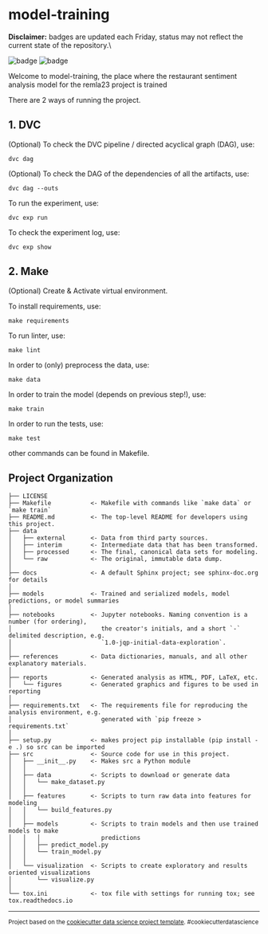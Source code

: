 model-training
==============================

**Disclaimer:** badges are updated each Friday, status may not reflect the current state of the repository.\

![badge](https://img.shields.io/endpoint?url=https://gist.githubusercontent.com/LucaCras/7c841f9e8e8c5e2fbe202b7a9758d798/raw/7645f71b88cac167fd7327d0c9454a2357de5819/codecov.json) ![badge](https://img.shields.io/endpoint?url=https://gist.githubusercontent.com/LucaCras/7c841f9e8e8c5e2fbe202b7a9758d798/raw/baa5c69fcd3cd65a0fe57113d58d3c9b759fc5f5/test-results.json)

Welcome to model-training, the place where the restaurant sentiment analysis model for the remla23 project is trained

There are 2 ways of running the project.

## 1. DVC

(Optional) To check the DVC pipeline / directed acyclical graph (DAG), use:

```shell
dvc dag
```

(Optional) To check the DAG of the dependencies of all the artifacts, use:

```shell
dvc dag --outs
```

To run the experiment, use:

```shell
dvc exp run
```

To check the experiment log, use:

```shell
dvc exp show
```
## 2. Make

(Optional) Create & Activate virtual environment.

To install requirements, use:
```make
make requirements
```

To run linter, use:
```make
make lint
```

In order to (only) preprocess the data, use:
```make
make data
```

In order to train the model (depends on previous step!), use:
```make
make train
```

In order to run the tests, use:
```make
make test
```

other commands can be found in Makefile.

Project Organization
------------

    ├── LICENSE
    ├── Makefile           <- Makefile with commands like `make data` or `make train`
    ├── README.md          <- The top-level README for developers using this project.
    ├── data
    │   ├── external       <- Data from third party sources.
    │   ├── interim        <- Intermediate data that has been transformed.
    │   ├── processed      <- The final, canonical data sets for modeling.
    │   └── raw            <- The original, immutable data dump.
    │
    ├── docs               <- A default Sphinx project; see sphinx-doc.org for details
    │
    ├── models             <- Trained and serialized models, model predictions, or model summaries
    │
    ├── notebooks          <- Jupyter notebooks. Naming convention is a number (for ordering),
    │                         the creator's initials, and a short `-` delimited description, e.g.
    │                         `1.0-jqp-initial-data-exploration`.
    │
    ├── references         <- Data dictionaries, manuals, and all other explanatory materials.
    │
    ├── reports            <- Generated analysis as HTML, PDF, LaTeX, etc.
    │   └── figures        <- Generated graphics and figures to be used in reporting
    │
    ├── requirements.txt   <- The requirements file for reproducing the analysis environment, e.g.
    │                         generated with `pip freeze > requirements.txt`
    │
    ├── setup.py           <- makes project pip installable (pip install -e .) so src can be imported
    ├── src                <- Source code for use in this project.
    │   ├── __init__.py    <- Makes src a Python module
    │   │
    │   ├── data           <- Scripts to download or generate data
    │   │   └── make_dataset.py
    │   │
    │   ├── features       <- Scripts to turn raw data into features for modeling
    │   │   └── build_features.py
    │   │
    │   ├── models         <- Scripts to train models and then use trained models to make
    │   │   │                 predictions
    │   │   ├── predict_model.py
    │   │   └── train_model.py
    │   │
    │   └── visualization  <- Scripts to create exploratory and results oriented visualizations
    │       └── visualize.py
    │
    └── tox.ini            <- tox file with settings for running tox; see tox.readthedocs.io


--------

<p><small>Project based on the <a target="_blank" href="https://drivendata.github.io/cookiecutter-data-science/">cookiecutter data science project template</a>. #cookiecutterdatascience</small></p>

